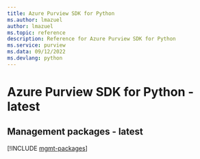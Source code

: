 ```yaml
---
title: Azure Purview SDK for Python
ms.author: lmazuel
author: lmazuel
ms.topic: reference
description: Reference for Azure Purview SDK for Python
ms.service: purview
ms.data: 09/12/2022
ms.devlang: python
---
```

# Azure Purview SDK for Python - latest

## Management packages - latest
[!INCLUDE [mgmt-packages](purview-mgmt-index.md)]